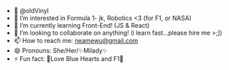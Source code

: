 - 👋 @oldVinyl
- 👀 I’m interested in Formula 1- jk, Robotics <3 (for F1, or NASA)
- 🌱 I’m currently learning Front-End! (JS & React)
- 💞️ I’m looking to collaborate on anything! (i learn fast...please hire me >;])
- 📫 How to reach me: neamewu@gmail.com
- 😄 Pronouns: She/Her/✨Milady✨
- ⚡ Fun fact: 🩵Love Blue Hearts and F1🧡

<!---
oldVinyl/oldVinyl is a ✨ special ✨ repository because its `README.md` (this file) appears on your GitHub profile.
You can click the Preview link to take a look at your changes.
--->
